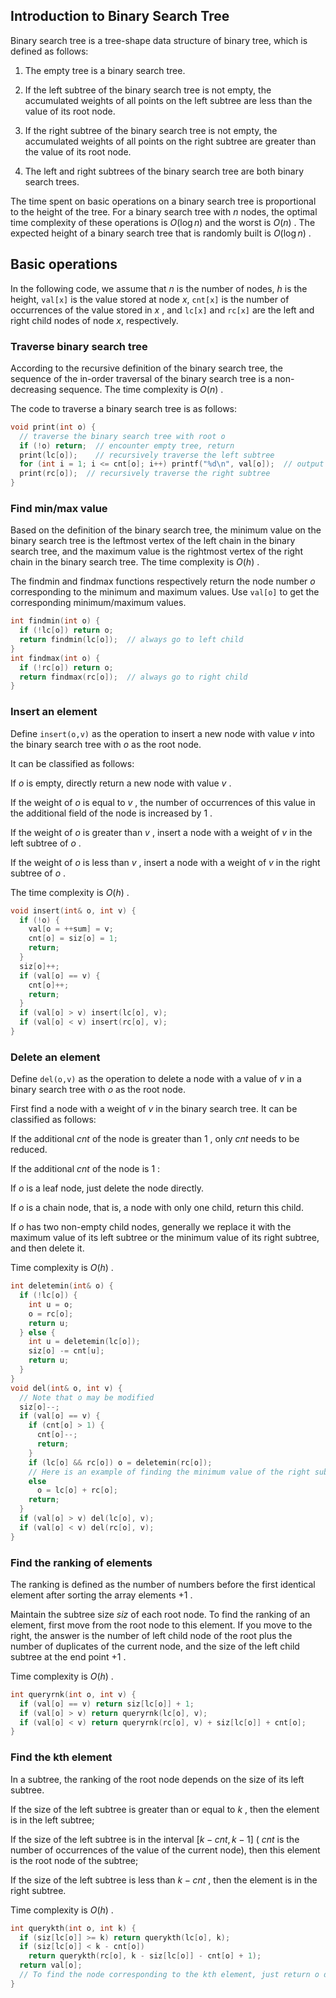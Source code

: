 ## Introduction to Binary Search Tree

Binary search tree is a tree-shape data structure of binary tree, which is defined as follows:

1. The empty tree is a binary search tree.

2. If the left subtree of the binary search tree is not empty, the accumulated weights of all points on the left subtree are less than the value of its root node.

3. If the right subtree of the binary search tree is not empty, the accumulated weights of all points on the right subtree are greater than the value of its root node.

4. The left and right subtrees of the binary search tree are both binary search trees.

The time spent on basic operations on a binary search tree is proportional to the height of the tree. For a binary search tree with $n$ nodes, the optimal time complexity of these operations is $O(\log n)$ and the worst is $O(n)$ . The expected height of a binary search tree that is randomly built is $O(\log n)$ .

## Basic operations

In the following code, we assume that $n$ is the number of nodes, $h$ is the height, `val[x]` is the value stored at node $x$, `cnt[x]` is the number of occurrences of the value stored in $x$ , and `lc[x]` and `rc[x]` are the left and right child nodes of node $x$, respectively.

### Traverse binary search tree

According to the recursive definition of the binary search tree, the sequence of the in-order traversal of the binary search tree is a non-decreasing sequence. The time complexity is $O(n)$ .

The code to traverse a binary search tree is as follows:

```cpp
void print(int o) {
  // traverse the binary search tree with root o
  if (!o) return;  // encounter empty tree, return
  print(lc[o]);    // recursively traverse the left subtree
  for (int i = 1; i <= cnt[o]; i++) printf("%d\n", val[o]);  // output root node information
  print(rc[o]);  // recursively traverse the right subtree
}
```

### Find min/max value

Based on the definition of the binary search tree, the minimum value on the binary search tree is the leftmost vertex of the left chain in the binary search tree, and the maximum value is the rightmost vertex of the right chain in the binary search tree. The time complexity is $O(h)$ .

The findmin and findmax functions respectively return the node number $o$ corresponding to the minimum and maximum values. Use `val[o]` to get the corresponding minimum/maximum values.

```cpp
int findmin(int o) {
  if (!lc[o]) return o;
  return findmin(lc[o]);  // always go to left child
}
int findmax(int o) {
  if (!rc[o]) return o;
  return findmax(rc[o]);  // always go to right child
}
```

### Insert an element

Define `insert(o,v)` as the operation to insert a new node with value $v$ into the binary search tree with $o$ as the root node.

It can be classified as follows:

If $o$ is empty, directly return a new node with value $v$ .

If the weight of $o$ is equal to $v$ , the number of occurrences of this value in the additional field of the node is increased by $1$ .

If the weight of $o$ is greater than $v$ , insert a node with a weight of $v$ in the left subtree of $o$ .

If the weight of $o$ is less than $v$ , insert a node with a weight of $v$ in the right subtree of $o$ .

The time complexity is $O(h)$ .

```cpp
void insert(int& o, int v) {
  if (!o) {
    val[o = ++sum] = v;
    cnt[o] = siz[o] = 1;
    return;
  }
  siz[o]++;
  if (val[o] == v) {
    cnt[o]++;
    return;
  }
  if (val[o] > v) insert(lc[o], v);
  if (val[o] < v) insert(rc[o], v);
}
```

### Delete an element

Define `del(o,v)` as the operation to delete a node with a value of $v$ in a binary search tree with $o$ as the root node.

First find a node with a weight of $v$ in the binary search tree. It can be classified as follows:

If the additional $cnt$ of the node is greater than $1$ , only $cnt$ needs to be reduced.

If the additional $cnt$ of the node is $1$ :

If $o$ is a leaf node, just delete the node directly.

If $o$ is a chain node, that is, a node with only one child, return this child.

If $o$ has two non-empty child nodes, generally we replace it with the maximum value of its left subtree or the minimum value of its right subtree, and then delete it.

Time complexity is $O(h)$ .

```cpp
int deletemin(int& o) {
  if (!lc[o]) {
    int u = o;
    o = rc[o];
    return u;
  } else {
    int u = deletemin(lc[o]);
    siz[o] -= cnt[u];
    return u;
  }
}
void del(int& o, int v) {
  // Note that o may be modified
  siz[o]--;
  if (val[o] == v) {
    if (cnt[o] > 1) {
      cnt[o]--;
      return;
    }
    if (lc[o] && rc[o]) o = deletemin(rc[o]);
    // Here is an example of finding the minimum value of the right subtree
    else
      o = lc[o] + rc[o];
    return;
  }
  if (val[o] > v) del(lc[o], v);
  if (val[o] < v) del(rc[o], v);
}
```

### Find the ranking of elements

The ranking is defined as the number of numbers before the first identical element after sorting the array elements $+1$ .

Maintain the subtree size $siz$ of each root node. To find the ranking of an element, first move from the root node to this element. If you move to the right, the answer is the number of left child node of the root plus the number of duplicates of the current node, and the size of the left child subtree at the end point $+ 1$ .

Time complexity is $O(h)$ .

```cpp
int queryrnk(int o, int v) {
  if (val[o] == v) return siz[lc[o]] + 1;
  if (val[o] > v) return queryrnk(lc[o], v);
  if (val[o] < v) return queryrnk(rc[o], v) + siz[lc[o]] + cnt[o];
}
```

### Find the kth element

In a subtree, the ranking of the root node depends on the size of its left subtree.

If the size of the left subtree is greater than or equal to $k$ , then the element is in the left subtree;

If the size of the left subtree is in the interval $[k-cnt,k-1]$ ( $cnt$ is the number of occurrences of the value of the current node), then this element is the root node of the subtree;

If the size of the left subtree is less than $k-cnt$ , then the element is in the right subtree.

Time complexity is $O(h)$ .

```cpp
int querykth(int o, int k) {
  if (siz[lc[o]] >= k) return querykth(lc[o], k);
  if (siz[lc[o]] < k - cnt[o])
    return querykth(rc[o], k - siz[lc[o]] - cnt[o] + 1);
  return val[o];
  // To find the node corresponding to the kth element, just return o directly
}
```
